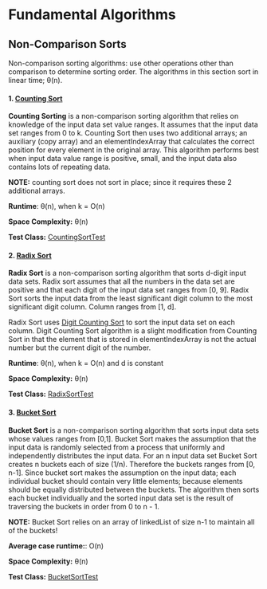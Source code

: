 # Fundamental Algorithms

## Non-Comparison Sorts
Non-comparison sorting algorithms: use other operations other than comparison to 
determine sorting order. The algorithms in this section sort in linear time; θ(n).


#### 1. [Counting Sort](https://github.com/matthewddiaz/Algorithms/blob/master/src/com/matthewddiaz/algorithms/sorting/nonComparisonSorts/CountingSort.java)
**Counting Sorting** is a non-comparison sorting algorithm that relies on knowledge of the
input data set value ranges. It assumes that the input data set ranges from 0 to k. Counting Sort
then uses two additional arrays; an auxiliary (copy array) and an elementIndexArray that calculates
the correct position for every element in the original array. This algorithm performs best when input data
value range is positive, small, and the input data also contains lots of repeating data. 
 
 **NOTE:** counting
sort does not sort in place; since it requires these 2 additional arrays.
 
 **Runtime**: θ(n), when k = O(n)
 
 **Space Complexity:** θ(n)
 
 **Test Class:** [CountingSortTest](https://github.com/matthewddiaz/Algorithms/blob/master/test/com/matthewddiaz/algorithms/sorting/nonComparisonSorts/CountingSortTest.java)

 
#### 2. [Radix Sort](https://github.com/matthewddiaz/Algorithms/blob/master/src/com/matthewddiaz/algorithms/sorting/nonComparisonSorts/RadixSort.java)
**Radix Sort** is a non-comparison sorting algorithm that sorts d-digit input data sets. 
 Radix sort assumes that all the numbers in the data set are positive and that each digit of the 
 input data set ranges from [0, 9]. Radix Sort sorts the input data from the least significant digit column to the 
 most significant digit column. Column ranges from [1, d]. 
 
 Radix Sort uses [Digit Counting Sort](https://github.com/matthewddiaz/Algorithms/blob/master/src/com/matthewddiaz/algorithms/sorting/nonComparisonSorts/DigitCountingSort.java) 
 to sort the input data set on each column. Digit Counting Sort algorithm is a slight modification from Counting Sort in that the element that is stored
 in elementIndexArray is not the actual number but the current digit of the number.

 **Runtime**: θ(n), when k = O(n) and d is constant
 
 **Space Complexity:** θ(n)
 
 **Test Class:** [RadixSortTest](https://github.com/matthewddiaz/Algorithms/blob/master/test/com/matthewddiaz/algorithms/sorting/nonComparisonSorts/RadixSortTest.java)

#### 3. [Bucket Sort](https://github.com/matthewddiaz/Algorithms/blob/master/src/com/matthewddiaz/algorithms/sorting/nonComparisonSorts/BucketSort.java)
**Bucket Sort** is a non-comparison sorting algorithm that sorts input data sets whose values ranges from [0,1]. Bucket Sort makes the assumption that the 
input data is randomly selected from a process that uniformly and independently distributes the input data. For an n input data set Bucket Sort creates n buckets
 each of size (1/n). Therefore the buckets ranges from [0, n-1]. Since bucket sort makes the assumption on the input data; each individual bucket should contain 
 very little elements; because elements should be equally distributed between the buckets. The algorithm then sorts each bucket individually and the sorted input data 
 set is the result of traversing the buckets in order from 0 to n - 1.
 
 **NOTE:** Bucket Sort relies on an array of linkedList of size n-1 to maintain all of the buckets! 
 
**Average case runtime:**: O(n)
 
 **Space Complexity:** θ(n)
 
 **Test Class:** [BucketSortTest](https://github.com/matthewddiaz/Algorithms/blob/master/test/com/matthewddiaz/algorithms/sorting/nonComparisonSorts/BucketSortTest.java)